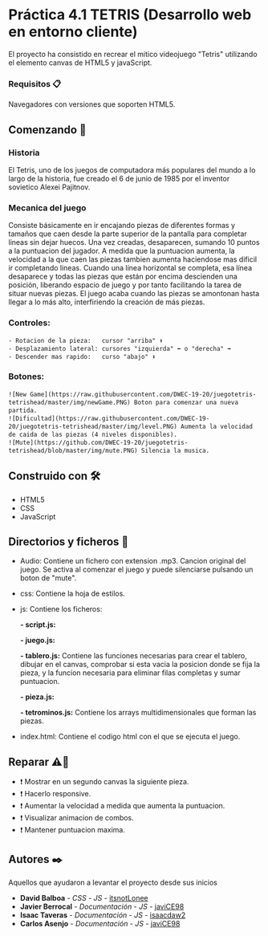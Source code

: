 # Práctica 4.1 TETRIS (Desarrollo web en entorno cliente)

El proyecto ha consistido en recrear el mitico videojuego "Tetris" utilizando el elemento canvas de HTML5 y javaScript.

### Requisitos 📋
Navegadores con versiones que soporten HTML5. 

## Comenzando 🚀

### Historia
El Tetris, uno de los juegos de computadora más populares del mundo a lo largo de la historia, 
fue creado el 6 de junio de 1985 por el inventor sovietico Alexei Pajitnov.
### Mecanica del juego
Consiste básicamente en ir encajando piezas de diferentes formas y tamaños que 
caen desde la parte superior de la pantalla para completar lineas sin dejar huecos. Una vez creadas, 
desaparecen, sumando 10 puntos a la puntuacion del jugador. A medida que la puntuacion aumenta, la 
velocidad a la que caen las piezas tambien aumenta haciendose mas dificil ir completando lineas.
Cuando una línea horizontal se completa, esa línea desaparece y todas las piezas que están por encima
descienden una posición, liberando espacio de juego y por tanto facilitando la tarea de situar nuevas 
piezas. El juego acaba cuando las piezas se amontonan hasta llegar a lo más alto, interfiriendo la 
creación de más piezas.
  
### Controles:
  
    - Rotacion de la pieza:   cursor "arriba" ⬆️ 
    - Desplazamiento lateral: cursores "izquierda" ⬅️ o "derecha" ➡️  
    - Descender mas rapido:   curso "abajo" ⬇️
      
### Botones:
    ![New Game](https://raw.githubusercontent.com/DWEC-19-20/juegotetris-tetrishead/master/img/newGame.PNG) Boton para comenzar una nueva partida.
    ![Dificultad](https://raw.githubusercontent.com/DWEC-19-20/juegotetris-tetrishead/master/img/level.PNG) Aumenta la velocidad de caida de las piezas (4 niveles disponibles).
    ![Mute](https://github.com/DWEC-19-20/juegotetris-tetrishead/blob/master/img/mute.PNG) Silencia la musica.

## Construido con 🛠️
  - HTML5 
  - CSS
  - JavaScript
  
## Directorios y ficheros 📁

  * Audio: Contiene un fichero con extension .mp3. Cancion original del juego. 
           Se activa al comenzar el juego y puede silenciarse pulsando un boton de "mute".
	
  * css: Contiene la hoja de estilos.
		
  * js: Contiene los ficheros:
  
      **- script.js:**
      
      **- juego.js:**

      **- tablero.js:** Contiene las funciones necesarias para crear el tablero, dibujar en el canvas, comprobar si esta vacia la 				posicion donde se fija la pieza, y la funcion necesaria para eliminar filas completas y sumar puntuacion.
          
      **- pieza.js:**
      
      **- tetrominos.js:** Contiene los arrays multidimensionales que forman las piezas.

  * index.html: Contiene el codigo html con el que se ejecuta el juego.

## Reparar ⚠️🔧

- ❗️ Mostrar en un segundo canvas la siguiente pieza.
- ❗️ Hacerlo responsive.
- ❗️ Aumentar la velocidad a medida que aumenta la puntuacion.
- ❗️ Visualizar animacion de combos.
- ❗️ Mantener puntuacion maxima.

  
## Autores ✒️

Aquellos que ayudaron a levantar el proyecto desde sus inicios

* **David Balboa** - *CSS* - *JS* - [itsnotLonee](https://github.com/itsnotLonee)
* **Javier Berrocal** - *Documentación* - *JS* - [javiCE98](https://github.com/javiCE98)
* **Isaac Taveras** - *Documentación* - *JS* - [isaacdaw2](https://github.com/isaacdaw2)
* **Carlos Asenjo** - *Documentación* - *JS* - [javiCE98](https://github.com/CarlosAsenjo)
